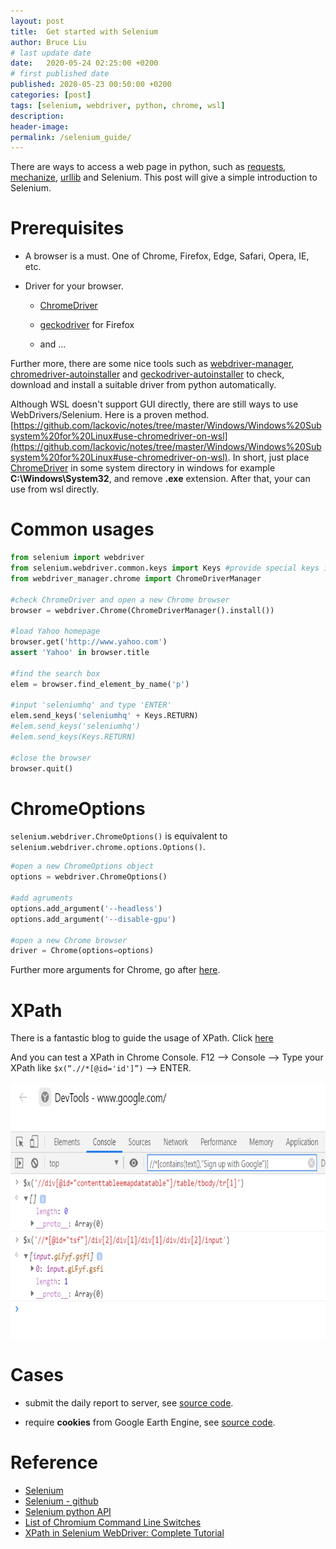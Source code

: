 ```yaml
---
layout: post
title:  Get started with Selenium
author: Bruce Liu
# last update date
date:   2020-05-24 02:25:00 +0200
# first published date
published: 2020-05-23 00:50:00 +0200
categories: [post]
tags: [selenium, webdriver, python, chrome, wsl]
description: 
header-image: 
permalink: /selenium_guide/
---
```

There are ways to access a web page in python, such as [requests](https://requests.readthedocs.io/en/latest/), [mechanize](https://mechanize.readthedocs.io/en/latest/), [urllib](https://docs.python.org/3/library/urllib.request.html) and Selenium. This post will give a simple introduction to Selenium.

<!--the above is the excerpt-->
<!--more-->
<!--the following is the text-->

# Prerequisites

- A browser is a must. One of Chrome, Firefox, Edge, Safari, Opera, IE, etc.

- Driver for your browser.

	- [ChromeDriver](https://chromedriver.chromium.org/)
	
	- [geckodriver](https://github.com/mozilla/geckodriver) for Firefox
	
	- and ...

Further more, there are some nice tools such as [webdriver-manager](https://pypi.org/project/webdriver-manager/), [chromedriver-autoinstaller](https://pypi.org/project/chromedriver-autoinstaller/) and [geckodriver-autoinstaller](https://pypi.org/project/geckodriver-autoinstaller/) to check, download and install a suitable driver from python automatically.

Although WSL doesn't support GUI directly, there are still ways to use WebDrivers/Selenium. Here is a proven method. [https://github.com/lackovic/notes/tree/master/Windows/Windows%20Subsystem%20for%20Linux#use-chromedriver-on-wsl](https://github.com/lackovic/notes/tree/master/Windows/Windows%20Subsystem%20for%20Linux#use-chromedriver-on-wsl). In short, just place [ChromeDriver](https://chromedriver.chromium.org/) in some system directory in windows for example **C:\Windows\System32**, and remove **.exe** extension. After that, your can use from wsl directly.

# Common usages

```python
from selenium import webdriver
from selenium.webdriver.common.keys import Keys #provide special keys in the keywords
from webdriver_manager.chrome import ChromeDriverManager

#check ChromeDriver and open a new Chrome browser
browser = webdriver.Chrome(ChromeDriverManager().install())

#load Yahoo homepage
browser.get('http://www.yahoo.com')
assert 'Yahoo' in browser.title

#find the search box
elem = browser.find_element_by_name('p')

#input 'seleniumhq' and type 'ENTER'
elem.send_keys('seleniumhq' + Keys.RETURN)
#elem.send_keys('seleniumhq')
#elem.send_keys(Keys.RETURN)

#close the browser
browser.quit()
```

# ChromeOptions

`selenium.webdriver.ChromeOptions()` is equivalent to `selenium.webdriver.chrome.options.Options()`.

```python
#open a new ChromeOptions object
options = webdriver.ChromeOptions()

#add agruments
options.add_argument('--headless')
options.add_argument('--disable-gpu')

#open a new Chrome browser
driver = Chrome(options=options)
```

Further more arguments for Chrome, go after [here](https://peter.sh/experiments/chromium-command-line-switches/).

# XPath

There is a fantastic blog to guide the usage of XPath. Click [here](https://www.guru99.com/xpath-selenium.html)

And you can test a XPath in Chrome Console. F12 --> Console --> Type your XPath like `$x(“.//*[@id='id']”)` --> ENTER.

<div align="center"><img width="730" height="410" src="/assets/pics/xpath-console.png"/></div>

# Cases

- submit the daily report to server, see [source code](https://github.com/longavailable/practices/blob/master/python/selenium/001daily_report_selenium.py).

- require **cookies** from Google Earth Engine, see [source code](https://github.com/longavailable/practices/blob/master/python/selenium/002gee_cookies_selenium.py).


# Reference
- [Selenium](https://www.selenium.dev/)
- [Selenium - github](https://github.com/SeleniumHQ/selenium)
- [Selenium python API](https://www.selenium.dev/selenium/docs/api/py/index.html)
- [List of Chromium Command Line Switches](https://peter.sh/experiments/chromium-command-line-switches/)
- [XPath in Selenium WebDriver: Complete Tutorial](https://www.guru99.com/xpath-selenium.html)
